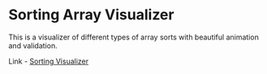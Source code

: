 # Sorting Array Visualizer

This is a visualizer of different types of array sorts with beautiful animation and validation.

Link - [Sorting Visualizer](https://sava-sorting-visualizer.web.app)




